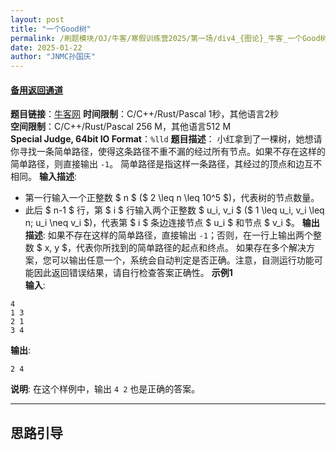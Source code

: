 ```yaml
---
layout: post
title: "一个Good树"
permalink: /刷题模块/OJ/牛客/寒假训练营2025/第一场/div4_{图论}_牛客_一个Good树.md/
date: 2025-01-22
author: "JNMC孙国庆"
---
```


#### [备用返回通道](../../README.md)

**题目链接**：[牛客网](https://ac.nowcoder.com/acm/contest/95323/B)
**时间限制**：C/C++/Rust/Pascal 1秒，其他语言2秒  
**空间限制**：C/C++/Rust/Pascal 256 M，其他语言512 M  
**Special Judge, 64bit IO Format**：`%lld`
**题目描述**：
小红拿到了一棵树，她想请你寻找一条简单路径，使得这条路径不重不漏的经过所有节点。如果不存在这样的简单路径，则直接输出 `-1`。
简单路径是指这样一条路径，其经过的顶点和边互不相同。
**输入描述**:
- 第一行输入一个正整数 $ n $ ($ 2 \leq n \leq 10^5 $)，代表树的节点数量。
- 此后 $ n-1 $ 行，第 $ i $ 行输入两个正整数 $ u_i, v_i $ ($ 1 \leq u_i, v_i \leq n; u_i \neq v_i $)，代表第 $ i $ 条边连接节点 $ u_i $ 和节点 $ v_i $。
**输出描述**:
如果不存在这样的简单路径，直接输出 `-1`；否则，在一行上输出两个整数 $ x, y $，代表你所找到的简单路径的起点和终点。
如果存在多个解决方案，您可以输出任意一个，系统会自动判定是否正确。注意，自测运行功能可能因此返回错误结果，请自行检查答案正确性。
**示例1**  
**输入**:
```
4
1 3
2 1
3 4
```
**输出**:
```
2 4
```
**说明**:
在这个样例中，输出 `4 2` 也是正确的答案。

---

## 思路引导
